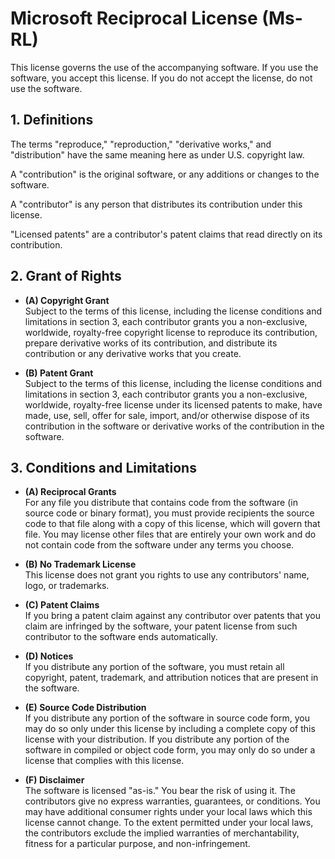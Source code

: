 # Microsoft Reciprocal License (Ms-RL)

This license governs the use of the accompanying software. If you use the software, you accept this license. If you do not accept the license, do not use the software.

## 1. Definitions

The terms "reproduce," "reproduction," "derivative works," and "distribution" have the same meaning here as under U.S. copyright law.

A "contribution" is the original software, or any additions or changes to the software.

A "contributor" is any person that distributes its contribution under this license.

"Licensed patents" are a contributor's patent claims that read directly on its contribution.

## 2. Grant of Rights

-   **(A) Copyright Grant**  
    Subject to the terms of this license, including the license conditions and limitations in section 3, each contributor grants you a non-exclusive, worldwide, royalty-free copyright license to reproduce its contribution, prepare derivative works of its contribution, and distribute its contribution or any derivative works that you create.

-   **(B) Patent Grant**  
    Subject to the terms of this license, including the license conditions and limitations in section 3, each contributor grants you a non-exclusive, worldwide, royalty-free license under its licensed patents to make, have made, use, sell, offer for sale, import, and/or otherwise dispose of its contribution in the software or derivative works of the contribution in the software.

## 3. Conditions and Limitations

-   **(A) Reciprocal Grants**  
    For any file you distribute that contains code from the software (in source code or binary format), you must provide recipients the source code to that file along with a copy of this license, which will govern that file. You may license other files that are entirely your own work and do not contain code from the software under any terms you choose.

-   **(B) No Trademark License**  
    This license does not grant you rights to use any contributors' name, logo, or trademarks.

-   **(C) Patent Claims**  
    If you bring a patent claim against any contributor over patents that you claim are infringed by the software, your patent license from such contributor to the software ends automatically.

-   **(D) Notices**  
    If you distribute any portion of the software, you must retain all copyright, patent, trademark, and attribution notices that are present in the software.

-   **(E) Source Code Distribution**  
    If you distribute any portion of the software in source code form, you may do so only under this license by including a complete copy of this license with your distribution. If you distribute any portion of the software in compiled or object code form, you may only do so under a license that complies with this license.

-   **(F) Disclaimer**  
    The software is licensed "as-is." You bear the risk of using it. The contributors give no express warranties, guarantees, or conditions. You may have additional consumer rights under your local laws which this license cannot change. To the extent permitted under your local laws, the contributors exclude the implied warranties of merchantability, fitness for a particular purpose, and non-infringement.

